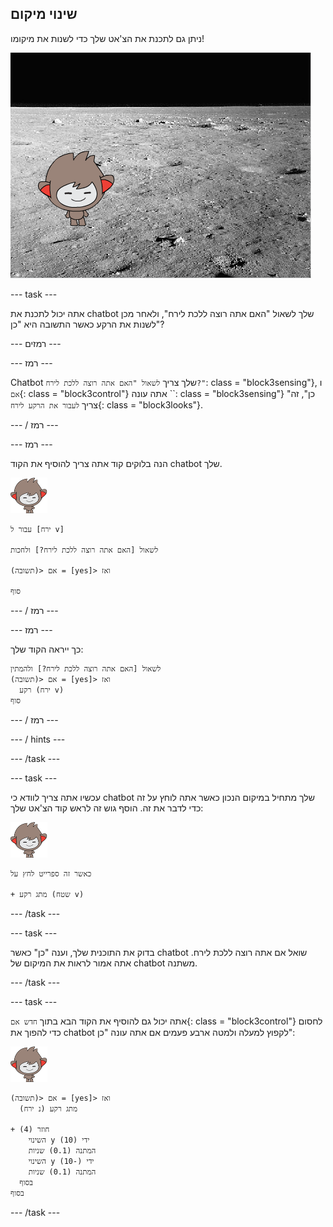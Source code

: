 ## שינוי מיקום

ניתן גם לתכנת את הצ'אט שלך כדי לשנות את מיקומו!

![בדיקת רקע משתנה](images/chatbot-backdrop-moon.png)

\--- task \---

אתה יכול לתכנת את chatbot שלך לשאול "האם אתה רוצה ללכת לירח", ולאחר מכן לשנות את הרקע כאשר התשובה היא "כן"?

\--- רמזים \---

\--- רמז \---

Chatbot שלך צריך `לשאול "האם אתה רוצה ללכת לירח?"`: class = "block3sensing"}, ו `אם`{: class = "block3control"} אתה עונה ``: class = "block3sensing"} "כן", זה צריך `לעבור את הרקע לירח`{: class = "block3looks"}.

\--- / רמז \---

\--- רמז \---

הנה בלוקים קוד אתה צריך להוסיף את הקוד chatbot שלך.

![ננו ספרייט](images/nano-sprite.png)

```blocks3
עבור ל [ירח v]

לשאול [האם אתה רוצה ללכת לירח?] ולחכות

אם <(תשובה) = [yes]> ואז 

סוף
```

\--- / רמז \---

\--- רמז \---

כך ייראה הקוד שלך:

```blocks3
לשאול [האם אתה רוצה ללכת לירח?] ולהמתין
אם <(תשובה) = [yes]> ואז 
  רקע (ירח v)
סוף
```

\--- / רמז \---

\--- / hints \---

\--- /task \---

\--- task \---

עכשיו אתה צריך לוודא כי chatbot שלך מתחיל במיקום הנכון כאשר אתה לוחץ על זה כדי לדבר את זה. הוסף גוש זה לראש קוד הצ'אט שלך:

![ננו ספרייט](images/nano-sprite.png)

```blocks3
כאשר זה ספרייט לחץ על

+ מתג רקע (שטח v)
```

\--- /task \---

\--- task \---

בדוק את התוכנית שלך, וענה "כן" כאשר chatbot שואל אם אתה רוצה ללכת לירח. אתה אמור לראות את המיקום של chatbot משתנה.

\--- /task \---

\--- task \---

אתה יכול גם להוסיף את הקוד הבא בתוך `חדש אם`{: class = "block3control"} לחסום כדי להפוך את chatbot לקפוץ למעלה ולמטה ארבע פעמים אם אתה עונה "כן":

![ננו ספרייט](images/nano-sprite.png)

```blocks3
אם <(תשובה) = [yes]> ואז 
  מתג רקע (נ ירח)

+ חוזר (4) 
    השינוי y ידי (10)
    המתנה (0.1) שניות
    השינוי y ידי (-10)
    המתנה (0.1) שניות
  בסוף
בסוף
```

\--- /task \---